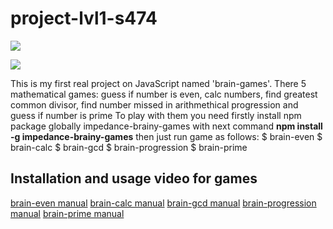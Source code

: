 # project-lvl1-s474

<a href="https://codeclimate.com/github/impedance/project-lvl1-s474/maintainability"><img src="https://api.codeclimate.com/v1/badges/5d56b626de74104f8987/maintainability" /></a>

<a href="https://travis-ci.org/impedance/project-lvl1-s474">
    <img src="https://travis-ci.com/impedance/project-lvl1-s474.svg?branch=master" /></a>


This is my first real project on JavaScript named 'brain-games'. There 5 mathematical games: 
guess if number is even, 
calc numbers, 
find greatest common divisor,
find number missed in arithmethical progression
and guess if number is prime
To play with them you need firstly install npm package globally impedance-brainy-games
with next command
<b>npm install -g impedance-brainy-games</b>
then just run game as follows:
$ brain-even
$ brain-calc
$ brain-gcd
$ brain-progression
$ brain-prime

<h2>Installation and usage video for games</h2>
<a href="https://asciinema.org/a/oDk7ni61y9yenaQYskDwqS2Sr">brain-even manual</a>
<a href="https://asciinema.org/a/OpbMwQkNS55cJ4PGYKt9kt20X">brain-calc manual</a>
<a href="https://asciinema.org/a/4w4EHTivCmbfN4Xr2kdwJKGyR">brain-gcd manual</a>
<a href="https://asciinema.org/a/ZSM4zqTUB0krHSkgjJn2mCuSP">brain-progression manual</a>
<a href="https://asciinema.org/a/1fuzm23mc02u3MXhthFEkMBJl">brain-prime manual</a>